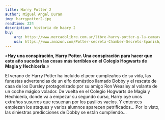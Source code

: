 ```yaml
---
title: Harry Potter 2
author: Miguel Angel Duran
img: harrypotter2.jpg
readtime: 224
description: historia de haary 2
buy:
    arg: https://www.mercadolibre.com.ar/libro-harry-potter-y-la-camara-secreta-pasta-dura-dhl/p/MLA21614478#polycard_client=search-nordic&searchVariation=MLA21614478&position=15&search_layout=stack&type=product&tracking_id=c68487da-5d50-4777-b993-6de228c0ee99&wid=MLA1894696094&sid=search
    usa: https://www.amazon.com/Potter-secreta-Chamber-Secrets-Spanish/dp/6073193904/ref=sims_dp_d_dex_ai_speed_loc_mtl_v5_t1_d_sccl_3_5/137-1688349-1741238?pd_rd_w=93km8&content-id=amzn1.sym.da3a5e11-8f5f-413b-a68b-31ceac43c758&pf_rd_p=da3a5e11-8f5f-413b-a68b-31ceac43c758&pf_rd_r=JRQB5SQM2QV5YS3TS1KE&pd_rd_wg=4IuCp&pd_rd_r=e1ec3c01-df0c-4bec-9277-d5e4c89a62af&pd_rd_i=6073193904&psc=1
---
```

«**Hay una conspiración, Harry Potter. Una conspiración para hacer que este año sucedan las cosas más terribles en el Colegio Hogwarts de Magia y Hechicería.**»
 
El verano de Harry Potter ha incluido el peor cumpleaños de su vida, las funestas advertencias de un elfo doméstico llamado Dobby y el rescate de casa de los Dursley protagonizado por su amigo Ron Weasley al volante de un coche mágico volador. De vuelta en el Colegio Hogwarts de Magia y Hechicería, donde va a empezar su segundo curso, Harry oye unos extraños susurros que resuenan por los pasillos vacíos. Y entonces empiezan los ataques y varios alumnos aparecen petrificados... Por lo visto, las siniestras predicciones de Dobby se están cumpliendo...